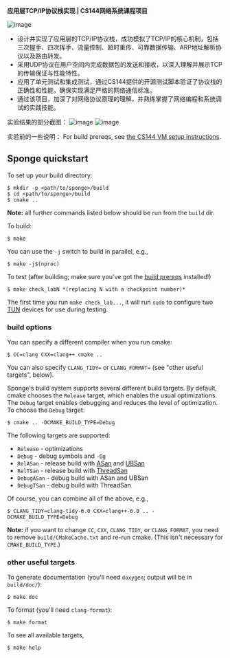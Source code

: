 **应用层TCP/IP协议栈实现 | CS144网络系统课程项目**

![image](https://github.com/WJ56/cs144/assets/113446210/eae0a85f-247b-439c-a57a-7ef03c7bc4c2)

- 设计并实现了应用层的TCP/IP协议栈，成功模拟了TCP/IP的核心机制，包括三次握手、四次挥手、流量控制、超时重传、可靠数据传输、ARP地址解析协议以及路由转发。
- 采用UDP协议在用户空间内完成数据包的发送和接收，以深入理解并展示TCP的传输保证与性能特性。
- 应用了单元测试和集成测试，通过CS144提供的开源测试脚本验证了协议栈的正确性和性能，确保实现满足严格的网络通信标准。
- 通过该项目，加深了对网络协议原理的理解，并熟练掌握了网络编程和系统调试的实践技能。

实验结果的部分截图：
![image](https://github.com/WJ56/cs144/assets/113446210/e796fc85-38f8-45e8-8f2c-9f7bb0dfe7f4)
![image](https://github.com/WJ56/cs144/assets/113446210/ac9461be-596f-4574-849e-a7baf3536427)

实验前的一些说明：
For build prereqs, see [the CS144 VM setup instructions](https://web.stanford.edu/class/cs144/vm_howto).

## Sponge quickstart

To set up your build directory:

	$ mkdir -p <path/to/sponge>/build
	$ cd <path/to/sponge>/build
	$ cmake ..

**Note:** all further commands listed below should be run from the `build` dir.

To build:

    $ make

You can use the `-j` switch to build in parallel, e.g.,

    $ make -j$(nproc)

To test (after building; make sure you've got the [build prereqs](https://web.stanford.edu/class/cs144/vm_howto) installed!)

    $ make check_labN *(replacing N with a checkpoint number)*

The first time you run `make check_lab...`, it will run `sudo` to configure two
[TUN](https://www.kernel.org/doc/Documentation/networking/tuntap.txt) devices for use during
testing.

### build options

You can specify a different compiler when you run cmake:

    $ CC=clang CXX=clang++ cmake ..

You can also specify `CLANG_TIDY=` or `CLANG_FORMAT=` (see "other useful targets", below).

Sponge's build system supports several different build targets. By default, cmake chooses the `Release`
target, which enables the usual optimizations. The `Debug` target enables debugging and reduces the
level of optimization. To choose the `Debug` target:

    $ cmake .. -DCMAKE_BUILD_TYPE=Debug

The following targets are supported:

- `Release` - optimizations
- `Debug` - debug symbols and `-Og`
- `RelASan` - release build with [ASan](https://en.wikipedia.org/wiki/AddressSanitizer) and
  [UBSan](https://developers.redhat.com/blog/2014/10/16/gcc-undefined-behavior-sanitizer-ubsan/)
- `RelTSan` - release build with
  [ThreadSan](https://developer.mozilla.org/en-US/docs/Mozilla/Projects/Thread_Sanitizer)
- `DebugASan` - debug build with ASan and UBSan
- `DebugTSan` - debug build with ThreadSan

Of course, you can combine all of the above, e.g.,

    $ CLANG_TIDY=clang-tidy-6.0 CXX=clang++-6.0 .. -DCMAKE_BUILD_TYPE=Debug

**Note:** if you want to change `CC`, `CXX`, `CLANG_TIDY`, or `CLANG_FORMAT`, you need to remove
`build/CMakeCache.txt` and re-run cmake. (This isn't necessary for `CMAKE_BUILD_TYPE`.)

### other useful targets

To generate documentation (you'll need `doxygen`; output will be in `build/doc/`):

    $ make doc

To format (you'll need `clang-format`):

    $ make format

To see all available targets,

    $ make help
